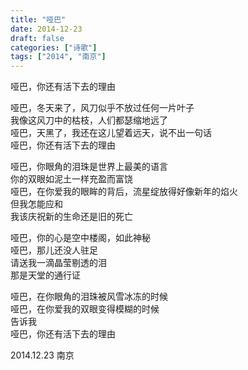 ```yaml
---
title: "哑巴"
date: 2014-12-23
draft: false
categories: ["诗歌"]
tags: ["2014", "南京"]
---
```


哑巴，你还有活下去的理由  

哑巴，冬天来了，风刀似乎不放过任何一片叶子  
我像这风刀中的枯枝，人们都瑟缩地远了  
哑巴，天黑了，我还在这儿望着远天，说不出一句话  
哑巴，你还有活下去的理由  

哑巴，你眼角的泪珠是世界上最美的语言  
你的双眼如泥土一样充盈而富饶  
哑巴，在你爱我的眼眸的背后，流星绽放得好像新年的焰火  
但我怎能应和  
我该庆祝新的生命还是旧的死亡  

哑巴，你的心是空中楼阁，如此神秘  
哑巴，那儿还没人驻足  
请送我一滴晶莹剔透的泪  
那是天堂的通行证  

哑巴，在你眼角的泪珠被风雪冰冻的时候  
哑巴，在你爱我的双眼变得模糊的时候  
告诉我  
哑巴，你还有活下去的理由  

2014.12.23 南京  

